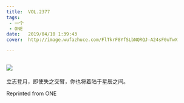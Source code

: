 ```yaml
---
title:	VOL.2377
tags:
 - 一个
 - ONE
date:	2019/04/10 1:39:43
cover:	http://image.wufazhuce.com/FlTkrF8YfSLbNQRQJ-A24sF0uTwX

---
```

![](http://image.wufazhuce.com/FlTkrF8YfSLbNQRQJ-A24sF0uTwX)
---

立志登月，即使失之交臂，你也将着陆于星辰之间。
 
Reprinted from ONE
